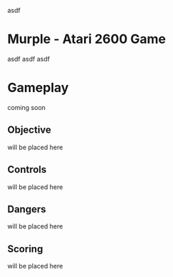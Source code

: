 asdf

# Murple - Atari 2600 Game
asdf
asdf
asdf

# Gameplay
coming soon

## Objective
will be placed here

## Controls
will be placed here

## Dangers
will be placed here

## Scoring
will be placed here
